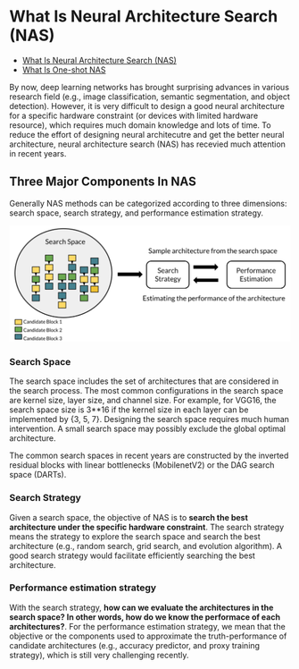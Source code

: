 # What Is Neural Architecture Search (NAS)

* [What Is Neural Architecture Search (NAS)](./nas.md)
* [What Is One-shot NAS](./one_shot_nas.md)

By now, deep learning networks has brought surprising advances in various research field (e.g., image classification, semantic segmentation, and object detection). However, it is very difficult to design a good neural architecture for a specific hardware constraint (or devices with limited hardware resource), which requires much domain knowledge and lots of time. To reduce the effort of designing neural architecutre and get the better neural architecture, neural architecture search (NAS) has recevied much attention in recent years.

## Three Major Components In NAS
Generally NAS methods can be categorized according to three dimensions: search space, search strategy, and performance estimation strategy.

![nas](../resource/nas.png)

### Search Space
The search space includes the set of architectures that are considered in the search process. The most common configurations in the search space are kernel size, layer size, and channel size. For example, for VGG16, the search space size is 3\*\*16 if the kernel size in each layer can be implemented by {3, 5, 7}. Designing the search space requires much human intervention. A small search space may possibly exclude the global optimal architecture. 

The common search spaces in recent years are constructed by the inverted residual blocks with linear bottlenecks (MobilenetV2) or the DAG search space (DARTs).

### Search Strategy
Given a search space, the objective of NAS is to **search the best architecture under the specific hardware constraint**. The search strategy means the strategy to explore the search space and search the best architecture (e.g., random search, grid search, and evolution algorithm). A good search strategy would facilitate efficiently searching the best architecture. 


### Performance estimation strategy
With the search strategy, **how can we evaluate the architectures in the search space? In other words, how do we know the performace of each architectures?**. For the performance estimation strategy, we mean that the objective or the components used to approximate the truth-performance of candidate architectures (e.g., accuracy predictor, and proxy training strategy), which is still very challenging recently.


